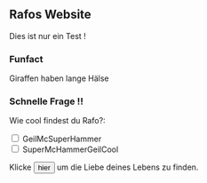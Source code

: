 

## Rafos Website

Dies ist nur ein Test !

### Funfact

Giraffen haben lange Hälse


### Schnelle Frage !!

<p>Wie cool findest du Rafo?:</p>

<div>
  <input type="checkbox" id="scales" name="scales">
  <label for="scales">GeilMcSuperHammer</label>
</div>

<div>
  <input type="checkbox" id="horns" name="horns">
  <label for="horns">SuperMcHammerGeilCool</label>
</div>

Klicke <button>hier</button> um die Liebe deines Lebens zu finden.
